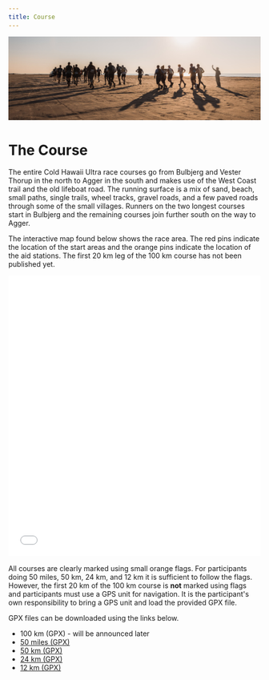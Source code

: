 ```yaml
---
title: Course
---
```

![banner](/images/banner1.jpg)

# The Course

The entire Cold Hawaii Ultra race courses go from Bulbjerg and Vester Thorup in the north to Agger
in the south and makes use of the West Coast trail and the old lifeboat road. The running surface is
a mix of sand, beach, small paths, single trails, wheel tracks, gravel roads, and a few paved roads
through some of the small villages. Runners on the two longest courses start in Bulbjerg and the
remaining courses join further south on the way to Agger.

The interactive map found below shows the race area. The red pins indicate the location of the start
areas and the orange pins indicate the location of the aid stations. The first 20 km leg of the 100
km course has not been published yet.

<!-- <iframe width="100%" height="560px" frameborder="0" allowfullscreen src="//umap.openstreetmap.fr/en/map/cold-hawaii-ultra_548473?scaleControl=false&miniMap=false&scrollWheelZoom=false&zoomControl=true&allowEdit=false&moreControl=true&searchControl=null&tilelayersControl=null&embedControl=null&datalayersControl=true&onLoadPanel=undefined&captionBar=false"></iframe> -->

<iframe width="100%" height="560px" frameborder="0" allowfullscreen src="//umap.openstreetmap.fr/en/map/cold-hawaii-ultra-50miles-12km_831932?scaleControl=false&miniMap=false&scrollWheelZoom=false&zoomControl=true&allowEdit=false&moreControl=true&searchControl=null&tilelayersControl=null&embedControl=null&datalayersControl=true&onLoadPanel=undefined&captionBar=false"></iframe>

All courses are clearly marked using small orange flags. For participants doing 50 miles, 50 km, 24
km, and 12 km it is sufficient to follow the flags. However, the first 20 km of the 100 km course is
**not** marked using flags and participants must use a GPS unit for navigation. It is the
participant's own responsibility to bring a GPS unit and load the provided GPX file.

GPX files can be downloaded using the links below. 

- 100 km (GPX) - will be announced later
- [50 miles (GPX)](/CHU-50miles.gpx)
- [50 km (GPX)](/CHU-50km.gpx)
- [24 km (GPX)](/CHU-25km.gpx)
- [12 km (GPX)](/CHU-12km.gpx)
